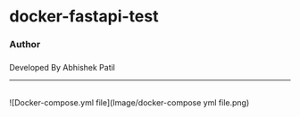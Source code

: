 # docker-fastapi-test
<h3>Author<h3></h3>
Developed By Abhishek Patil
<hr>
<br> 
![Docker-compose.yml file](Image/docker-compose yml file.png)
